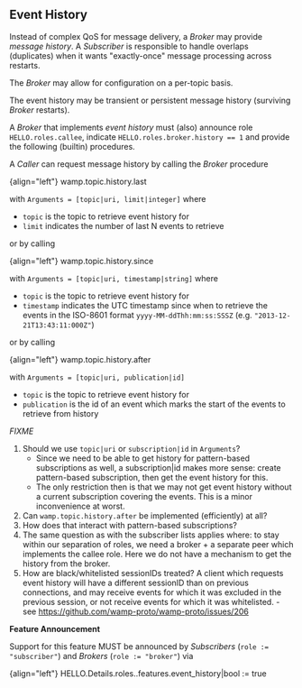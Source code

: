 ## Event History

Instead of complex QoS for message delivery, a *Broker* may provide *message history*. A *Subscriber* is responsible to handle overlaps (duplicates) when it wants "exactly-once" message processing across restarts.

The *Broker* may allow for configuration on a per-topic basis.

The event history may be transient or persistent message history (surviving *Broker* restarts).

A *Broker* that implements *event history* must (also) announce role `HELLO.roles.callee`, indicate `HELLO.roles.broker.history == 1` and provide the following (builtin) procedures.

A *Caller* can request message history by calling the *Broker* procedure

{align="left"}
        wamp.topic.history.last

with `Arguments = [topic|uri, limit|integer]` where

* `topic` is the topic to retrieve event history for
* `limit` indicates the number of last N events to retrieve

or by calling

{align="left"}
        wamp.topic.history.since

with `Arguments = [topic|uri, timestamp|string]` where

* `topic` is the topic to retrieve event history for
* `timestamp` indicates the UTC timestamp since when to retrieve the events in the ISO-8601 format `yyyy-MM-ddThh:mm:ss:SSSZ` (e.g. `"2013-12-21T13:43:11:000Z"`)

or by calling

{align="left"}
        wamp.topic.history.after

with `Arguments = [topic|uri, publication|id]`

* `topic` is the topic to retrieve event history for
* `publication` is the id of an event which marks the start of the events to retrieve from history


*FIXME*

1. Should we use `topic|uri` or `subscription|id` in `Arguments`?
   - Since we need to be able to get history for pattern-based subscriptions as well, a subscription|id makes more sense: create pattern-based subscription, then get the event history for this.
   - The only restriction then is that we may not get event history without a current subscription covering the events. This is a minor inconvenience at worst.
2. Can `wamp.topic.history.after` be implemented (efficiently) at all?
3. How does that interact with pattern-based subscriptions?
4. The same question as with the subscriber lists applies where: to stay within our separation of roles, we need a broker + a separate peer which implements the callee role. Here we do not have a mechanism to get the history from the broker.
5. How are black/whitelisted sessionIDs treated? A client which requests event history will have a different sessionID than on previous connections, and may receive events for which it was excluded in the previous session, or not receive events for which it was whitelisted. - see https://github.com/wamp-proto/wamp-proto/issues/206


**Feature Announcement**

Support for this feature MUST be announced by *Subscribers* (`role := "subscriber"`) and *Brokers* (`role := "broker"`) via

{align="left"}
        HELLO.Details.roles.<role>.features.event_history|bool := true
